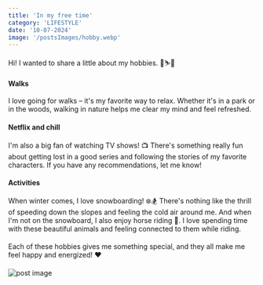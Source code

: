 ```yaml
---
title: 'In my free time'
category: 'LIFESTYLE'
date: '10-07-2024'
image: '/postsImages/hobby.webp'
---
```


Hi! I wanted to share a little about my hobbies. 🌿⛷️🐴

#### Walks

I love going for walks – it's my favorite way to relax. Whether it's in a park or in the woods, walking in nature helps me clear my mind and feel refreshed.

#### Netflix and chill

I'm also a big fan of watching TV shows! 📺 There's something really fun about getting lost in a good series and following the stories of my favorite characters. If you have any recommendations, let me know!

#### Activities

When winter comes, I love snowboarding! ❄️🏂 There's nothing like the thrill of speeding down the slopes and feeling the cold air around me. And when I'm not on the snowboard, I also enjoy horse riding 🐎. I love spending time with these beautiful animals and feeling connected to them while riding.

####

Each of these hobbies gives me something special, and they all make me feel happy and energized! ❤️

####

![post image](/postsImages/hobby.webp)
